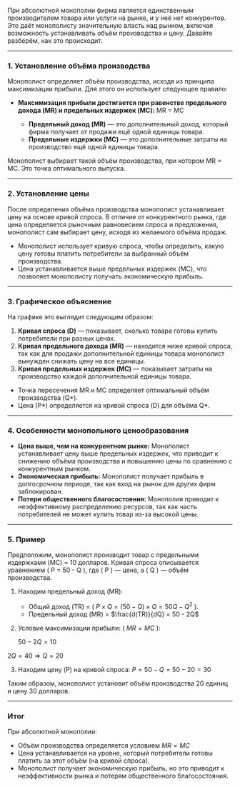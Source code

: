 При абсолютной монополии фирма является единственным производителем товара или услуги на рынке, и у неё нет конкурентов. Это даёт монополисту значительную власть над рынком, включая возможность устанавливать объём производства и цену. Давайте разберём, как это происходит.

---

### 1. **Установление объёма производства**
Монополист определяет объём производства, исходя из принципа максимизации прибыли. Для этого он использует следующее правило:

- **Максимизация прибыли достигается при равенстве предельного дохода (MR) и предельных издержек (MC):** MR = MC

  - **Предельный доход (MR)** — это дополнительный доход, который фирма получает от продажи ещё одной единицы товара.
  - **Предельные издержки (MC)** — это дополнительные затраты на производство ещё одной единицы товара.

Монополист выбирает такой объём производства, при котором MR = MC. Это точка оптимального выпуска.

---

### 2. **Установление цены**
После определения объёма производства монополист устанавливает цену на основе кривой спроса. В отличие от конкурентного рынка, где цена определяется рыночным равновесием спроса и предложения, монополист сам выбирает цену, исходя из желаемого объёма продаж.

- Монополист использует кривую спроса, чтобы определить, какую цену готовы платить потребители за выбранный объём производства.
- Цена устанавливается выше предельных издержек (MC), что позволяет монополисту получать экономическую прибыль.

---

### 3. **Графическое объяснение**
На графике это выглядит следующим образом:

1. **Кривая спроса (D)** — показывает, сколько товара готовы купить потребители при разных ценах.
2. **Кривая предельного дохода (MR)** — находится ниже кривой спроса, так как для продажи дополнительной единицы товара монополист вынужден снижать цену на все единицы.
3. **Кривая предельных издержек (MC)** — показывает затраты на производство каждой дополнительной единицы товара.

- Точка пересечения MR и MC определяет оптимальный объём производства (Q*).
- Цена (P*) определяется на кривой спроса (D) для объёма Q*.

---

### 4. **Особенности монопольного ценообразования**
- **Цена выше, чем на конкурентном рынке:** Монополист устанавливает цену выше предельных издержек, что приводит к снижению объёма производства и повышению цены по сравнению с конкурентным рынком.
- **Экономическая прибыль:** Монополист получает прибыль в долгосрочном периоде, так как вход на рынок для других фирм заблокирован.
- **Потери общественного благосостояния:** Монополия приводит к неэффективному распределению ресурсов, так как часть потребителей не может купить товар из-за высокой цены.

---

### 5. **Пример**
Предположим, монополист производит товар с предельными издержками (MC) = 10 долларов. Кривая спроса описывается уравнением \( P = 50 - Q \), где \( P \) — цена, а \( Q \) — объём производства.

1. Находим предельный доход (MR):
   - Общий доход (TR) = \( $P \times Q = (50 - Q) \times Q = 50Q - Q^2$ \).
   - Предельный доход (MR) = $\frac{d(TR)}{dQ} = 50 - 2Q$

2. Условие максимизации прибыли: \( $MR = MC$ \):

   $50 - 2Q = 10$
   
  $2Q = 40 \Rightarrow Q = 20$


3. Находим цену (P) на кривой спроса:
   $P = 50 - Q = 50 - 20 = 30$

Таким образом, монополист установит объём производства 20 единиц и цену 30 долларов.

---

### Итог
При абсолютной монополии:
- Объём производства определяется условием $MR = MC$
- Цена устанавливается на уровне, который потребители готовы платить за этот объём (на кривой спроса).
- Монополист получает экономическую прибыль, но это приводит к неэффективности рынка и потерям общественного благосостояния.
